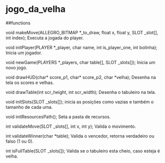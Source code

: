 # jogo_da_velha

##functions

void makeMove(ALLEGRO_BITMAP *_to_draw, float x, float y, SLOT _slot[], int index); Executa a jogada do player.

void initPlayer(PLAYER *_player, char name, int is_player_one, int bolinha); Inicia um jogador.

void newGame(PLAYERS *_players, char table[], SLOT _slots[]); Inicia um novo jogo.

void drawHUD(char* score_p1, char* score_p2, char *velha); Desenha na tela os scores e velhas.

void drawTable(int scr_height, int scr_width); Desenha o tabuleiro na tela.

void initSlots(SLOT _slots[]); inicia as posições como vazias e também o tamanho de cada uma.

void initResourcesPath(); Seta a pasta de recursos.

int validateMove(SLOT _slots[], int x, int y); Valida o movimento.

int validateWinner(char *table); Valida o vencedor, retorna verdadeiro ou falso (1 ou 0).

int isFullTable(SLOT _slots[]); Valida se o tabuleiro esta cheio, caso esteja é velha.